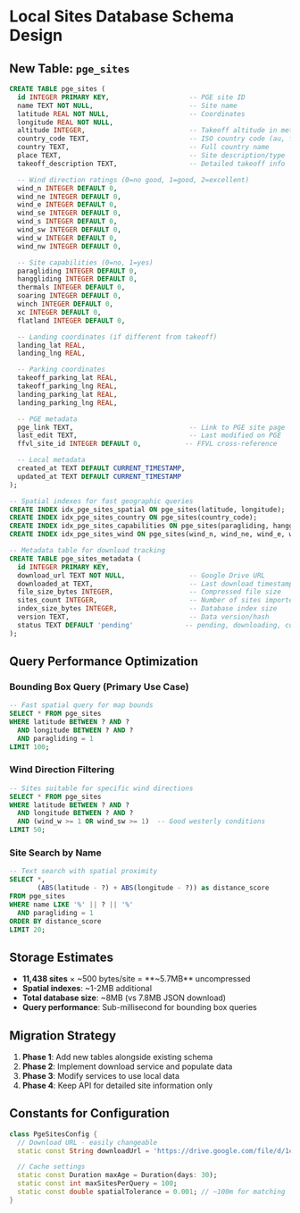 # Local Sites Database Schema Design

## New Table: `pge_sites`

```sql
CREATE TABLE pge_sites (
  id INTEGER PRIMARY KEY,                    -- PGE site ID
  name TEXT NOT NULL,                        -- Site name
  latitude REAL NOT NULL,                    -- Coordinates
  longitude REAL NOT NULL,
  altitude INTEGER,                          -- Takeoff altitude in meters
  country_code TEXT,                         -- ISO country code (au, fr, etc.)
  country TEXT,                              -- Full country name
  place TEXT,                                -- Site description/type
  takeoff_description TEXT,                  -- Detailed takeoff info

  -- Wind direction ratings (0=no good, 1=good, 2=excellent)
  wind_n INTEGER DEFAULT 0,
  wind_ne INTEGER DEFAULT 0,
  wind_e INTEGER DEFAULT 0,
  wind_se INTEGER DEFAULT 0,
  wind_s INTEGER DEFAULT 0,
  wind_sw INTEGER DEFAULT 0,
  wind_w INTEGER DEFAULT 0,
  wind_nw INTEGER DEFAULT 0,

  -- Site capabilities (0=no, 1=yes)
  paragliding INTEGER DEFAULT 0,
  hanggliding INTEGER DEFAULT 0,
  thermals INTEGER DEFAULT 0,
  soaring INTEGER DEFAULT 0,
  winch INTEGER DEFAULT 0,
  xc INTEGER DEFAULT 0,
  flatland INTEGER DEFAULT 0,

  -- Landing coordinates (if different from takeoff)
  landing_lat REAL,
  landing_lng REAL,

  -- Parking coordinates
  takeoff_parking_lat REAL,
  takeoff_parking_lng REAL,
  landing_parking_lat REAL,
  landing_parking_lng REAL,

  -- PGE metadata
  pge_link TEXT,                             -- Link to PGE site page
  last_edit TEXT,                            -- Last modified on PGE
  ffvl_site_id INTEGER DEFAULT 0,           -- FFVL cross-reference

  -- Local metadata
  created_at TEXT DEFAULT CURRENT_TIMESTAMP,
  updated_at TEXT DEFAULT CURRENT_TIMESTAMP
);

-- Spatial indexes for fast geographic queries
CREATE INDEX idx_pge_sites_spatial ON pge_sites(latitude, longitude);
CREATE INDEX idx_pge_sites_country ON pge_sites(country_code);
CREATE INDEX idx_pge_sites_capabilities ON pge_sites(paragliding, hanggliding);
CREATE INDEX idx_pge_sites_wind ON pge_sites(wind_n, wind_ne, wind_e, wind_se, wind_s, wind_sw, wind_w, wind_nw);

-- Metadata table for download tracking
CREATE TABLE pge_sites_metadata (
  id INTEGER PRIMARY KEY,
  download_url TEXT NOT NULL,                -- Google Drive URL
  downloaded_at TEXT,                        -- Last download timestamp
  file_size_bytes INTEGER,                   -- Compressed file size
  sites_count INTEGER,                       -- Number of sites imported
  index_size_bytes INTEGER,                  -- Database index size
  version TEXT,                              -- Data version/hash
  status TEXT DEFAULT 'pending'             -- pending, downloading, completed, error
);
```

## Query Performance Optimization

### Bounding Box Query (Primary Use Case)
```sql
-- Fast spatial query for map bounds
SELECT * FROM pge_sites
WHERE latitude BETWEEN ? AND ?
  AND longitude BETWEEN ? AND ?
  AND paragliding = 1
LIMIT 100;
```

### Wind Direction Filtering
```sql
-- Sites suitable for specific wind directions
SELECT * FROM pge_sites
WHERE latitude BETWEEN ? AND ?
  AND longitude BETWEEN ? AND ?
  AND (wind_w >= 1 OR wind_sw >= 1)  -- Good westerly conditions
LIMIT 50;
```

### Site Search by Name
```sql
-- Text search with spatial proximity
SELECT *,
       (ABS(latitude - ?) + ABS(longitude - ?)) as distance_score
FROM pge_sites
WHERE name LIKE '%' || ? || '%'
  AND paragliding = 1
ORDER BY distance_score
LIMIT 20;
```

## Storage Estimates

- **11,438 sites** × ~500 bytes/site = **~5.7MB** uncompressed
- **Spatial indexes**: ~1-2MB additional
- **Total database size**: ~8MB (vs 7.8MB JSON download)
- **Query performance**: Sub-millisecond for bounding box queries

## Migration Strategy

1. **Phase 1**: Add new tables alongside existing schema
2. **Phase 2**: Implement download service and populate data
3. **Phase 3**: Modify services to use local data
4. **Phase 4**: Keep API for detailed site information only

## Constants for Configuration

```dart
class PgeSitesConfig {
  // Download URL - easily changeable
  static const String downloadUrl = 'https://drive.google.com/file/d/1cfCns9cihiJqLJZbiDJGOy1qeLZIW_h7/view?usp=drive_link';

  // Cache settings
  static const Duration maxAge = Duration(days: 30);
  static const int maxSitesPerQuery = 100;
  static const double spatialTolerance = 0.001; // ~100m for matching
}
```